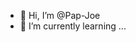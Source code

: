- 👋 Hi, I’m @Pap-Joe
- 🌱 I’m currently learning ...


<!---
Pap-Joe/Pap-Joe is a ✨ special ✨ repository because its `README.md` (this file) appears on your GitHub profile.
You can click the Preview link to take a look at your changes.
--->
